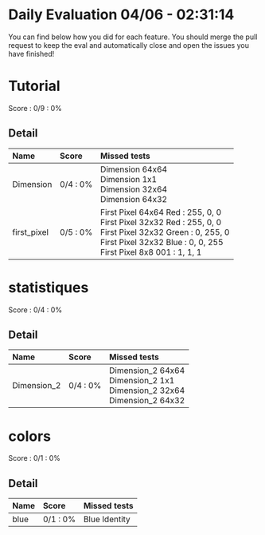 # Daily Evaluation 04/06 - 02:31:14
You can find below how you did for each feature. 
 You should merge the pull request to keep the eval and automatically close and open the issues you have finished!
# Tutorial
Score : 0/9 :  0%
## Detail
| Name        | Score     | Missed tests                                                                                                                                                                         |
| :---------- | :-------- | :----------------------------------------------------------------------------------------------------------------------------------------------------------------------------------- |
| Dimension   | 0/4 :  0% | Dimension 64x64<br>Dimension 1x1<br>Dimension 32x64<br>Dimension 64x32                                                                                                               |
| first_pixel | 0/5 :  0% | First Pixel 64x64 Red : 255, 0, 0<br>First Pixel 32x32 Red : 255, 0, 0<br>First Pixel 32x32 Green : 0, 255, 0<br>First Pixel 32x32 Blue : 0, 0, 255<br>First Pixel 8x8 001 : 1, 1, 1 |

# statistiques
Score : 0/4 :  0%
## Detail
| Name        | Score     | Missed tests                                                                   |
| :---------- | :-------- | :----------------------------------------------------------------------------- |
| Dimension_2 | 0/4 :  0% | Dimension_2 64x64<br>Dimension_2 1x1<br>Dimension_2 32x64<br>Dimension_2 64x32 |

# colors
Score : 0/1 :  0%
## Detail
| Name  | Score     | Missed tests  |
| :---- | :-------- | :------------ |
| blue  | 0/1 :  0% | Blue Identity |

